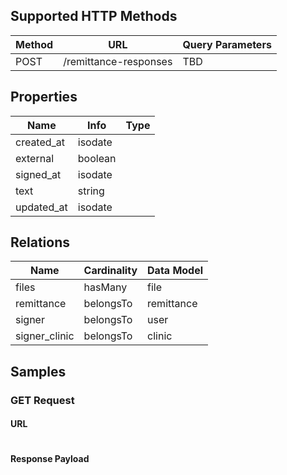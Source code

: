 ## Supported HTTP Methods
| Method | URL | Query Parameters |
| ------ | --- | ---------------- |
| POST | /remittance-responses | TBD |

## Properties
| Name | Info | Type |
| ---- | ---- | ---- |
| created_at | isodate |
| external | boolean |
| signed_at | isodate |
| text | string |
| updated_at | isodate |


## Relations
| Name | Cardinality | Data Model |
| ---- | ----------- | ---------- |
| files | hasMany | file |
| remittance | belongsTo | remittance |
| signer | belongsTo | user |
| signer_clinic | belongsTo | clinic |

## Samples
### GET Request
#### URL
```
```
#### Response Payload
```
```
